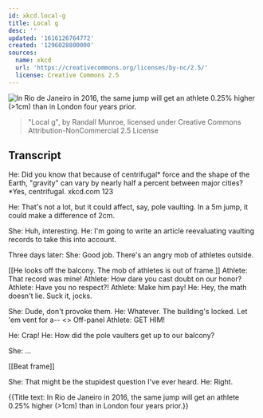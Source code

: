 ```yaml
---
id: xkcd.local-g
title: Local g
desc: ''
updated: '1616126764772'
created: '1296028800000'
sources:
  name: xkcd
  url: 'https://creativecommons.org/licenses/by-nc/2.5/'
  license: Creative Commons 2.5
---
```

![In Rio de Janeiro in 2016, the same jump will get an athlete 0.25% higher (>1cm) than in London four years prior.](https://imgs.xkcd.com/comics/local_g.png)
> "Local g", by Randall Munroe, licensed under Creative Commons Attribution-NonCommercial 2.5 License

## Transcript
He: Did you know that because of centrifugal* force and the shape of the Earth, "gravity" can vary by nearly half a percent between major cities?
*Yes, centrifugal. xkcd.com
123

He: That's not a lot, but it could affect, say, pole vaulting. In a 5m jump, it could make a difference of 2cm.

She: Huh, interesting.
He: I'm going to write an article reevaluating vaulting records to take this into account.

Three days later:
She: Good job. There's an angry mob of athletes outside.

[[He looks off the balcony. The mob of athletes is out of frame.]]
Athlete: That record was mine!
Athlete: How dare you cast doubt on our honor?
Athlete: Have you no respect?!
Athlete: Make him pay!
He: Hey, the math doesn't lie. Suck it, jocks.

She: Dude, don't provoke them.
He: Whatever. The building's locked. Let 'em vent for a--
<<crash>>
Off-panel Athlete: GET HIM!

He: Crap!
He: How did the pole vaulters get up to our balcony?

She: ...

[[Beat frame]]

She: That might be the stupidest question I've ever heard.
He: Right.

{{Title text: In Rio de Janeiro in 2016, the same jump will get an athlete 0.25% higher (>1cm) than in London four years prior.}}
